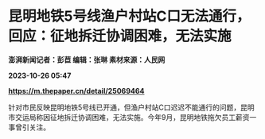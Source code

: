 # 昆明地铁5号线渔户村站C口无法通行，回应：征地拆迁协调困难，无法实施
**澎湃新闻记者：彭苣 编辑：张琳 素材来源：人民网**

**2023-10-26 05:47**

**https://m.thepaper.cn/detail/25069464**

针对市民反映昆明地铁5号线已开通，但渔户村站C口迟迟不能通行的问题，昆明市交运局称因征地拆迁协调困难，无法实施。今年9月，昆明地铁拖欠员工薪资一事曾引关注。